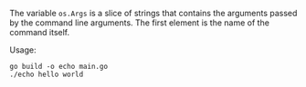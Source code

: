 
The variable `os.Args` is a slice of strings that contains the
arguments passed by the command line arguments. The first element
is the name of the command itself.

Usage:

```
go build -o echo main.go
./echo hello world
```
